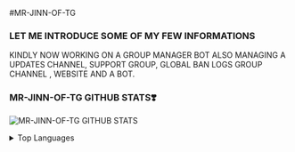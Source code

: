 #MR-JINN-OF-TG

### LET ME INTRODUCE SOME OF MY FEW INFORMATIONS

KINDLY NOW WORKING ON A GROUP MANAGER BOT ALSO MANAGING A UPDATES CHANNEL, SUPPORT GROUP, GLOBAL BAN LOGS GROUP CHANNEL , WEBSITE AND A BOT. 











### MR-JINN-OF-TG GITHUB STATS❣️
   
![MR-JINN-OF-TG GITHUB STATS](https://github-readme-stats.vercel.app/api?username=MR-JINN-OF-TG&include_all_commits=true&count_private=true&theme=white)

<details>
    <summary>Top Languages</summary>
    <br/>

[![Top Langs](https://github-readme-stats.vercel.app/api/top-langs/?username=MR-JINN-OF-TG)](https://github.com/MR-JINN-OF-T
  
# ᴅᴏɴᴛ ᴊᴜᴅɢᴇ ᴍᴇ ʙʏ ᴡᴀᴛᴄʜɪɴɢ ᴍʏ ɢɪᴛʜᴜ ꜱᴛᴀᴛᴜꜱ ʜᴀᴠᴇ ᴄᴏɴᴛʀɪʙᴜᴛᴇᴅ ᴛᴏ ᴀ ʟᴏᴛ ᴏꜰ ᴡᴏʀᴋꜱ......ᴀɴᴅ ᴀʟꜱᴏ ꜱᴏᴍᴇ ᴏꜰ ᴍɪɴᴇ ꜰʀɪᴇɴᴅꜱ ᴀʀᴇ ᴛᴏᴏ ʜᴇʟᴘɪɴɢ ᴍᴇ ᴏɴ ɪᴛ......
